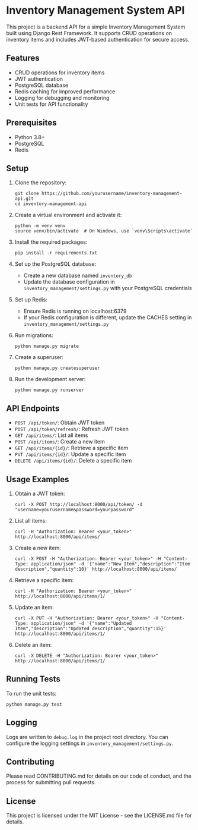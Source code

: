 # Inventory Management System API

This project is a backend API for a simple Inventory Management System built using Django Rest Framework. It supports CRUD operations on inventory items and includes JWT-based authentication for secure access.

## Features

- CRUD operations for inventory items
- JWT authentication
- PostgreSQL database
- Redis caching for improved performance
- Logging for debugging and monitoring
- Unit tests for API functionality

## Prerequisites

- Python 3.8+
- PostgreSQL
- Redis

## Setup

1. Clone the repository:
   ```
   git clone https://github.com/yourusername/inventory-management-api.git
   cd inventory-management-api
   ```

2. Create a virtual environment and activate it:
   ```
   python -m venv venv
   source venv/bin/activate  # On Windows, use `venv\Scripts\activate`
   ```

3. Install the required packages:
   ```
   pip install -r requirements.txt
   ```

4. Set up the PostgreSQL database:
   - Create a new database named `inventory_db`
   - Update the database configuration in `inventory_management/settings.py` with your PostgreSQL credentials

5. Set up Redis:
   - Ensure Redis is running on localhost:6379
   - If your Redis configuration is different, update the CACHES setting in `inventory_management/settings.py`

6. Run migrations:
   ```
   python manage.py migrate
   ```

7. Create a superuser:
   ```
   python manage.py createsuperuser
   ```

8. Run the development server:
   ```
   python manage.py runserver
   ```

## API Endpoints

- `POST /api/token/`: Obtain JWT token
- `POST /api/token/refresh/`: Refresh JWT token
- `GET /api/items/`: List all items
- `POST /api/items/`: Create a new item
- `GET /api/items/{id}/`: Retrieve a specific item
- `PUT /api/items/{id}/`: Update a specific item
- `DELETE /api/items/{id}/`: Delete a specific item

## Usage Examples

1. Obtain a JWT token:
   ```
   curl -X POST http://localhost:8000/api/token/ -d "username=yourusername&password=yourpassword"
   ```

2. List all items:
   ```
   curl -H "Authorization: Bearer <your_token>" http://localhost:8000/api/items/
   ```

3. Create a new item:
   ```
   curl -X POST -H "Authorization: Bearer <your_token>" -H "Content-Type: application/json" -d '{"name":"New Item","description":"Item description","quantity":10}' http://localhost:8000/api/items/
   ```

4. Retrieve a specific item:
   ```
   curl -H "Authorization: Bearer <your_token>" http://localhost:8000/api/items/1/
   ```

5. Update an item:
   ```
   curl -X PUT -H "Authorization: Bearer <your_token>" -H "Content-Type: application/json" -d '{"name":"Updated Item","description":"Updated description","quantity":15}' http://localhost:8000/api/items/1/
   ```

6. Delete an item:
   ```
   curl -X DELETE -H "Authorization: Bearer <your_token>" http://localhost:8000/api/items/1/
   ```

## Running Tests

To run the unit tests:

```
python manage.py test
```

## Logging

Logs are written to `debug.log` in the project root directory. You can configure the logging settings in `inventory_management/settings.py`.

## Contributing

Please read CONTRIBUTING.md for details on our code of conduct, and the process for submitting pull requests.

## License

This project is licensed under the MIT License - see the LICENSE.md file for details.
